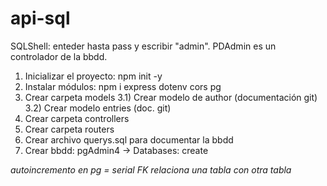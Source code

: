 # api-sql

SQLShell: enteder hasta pass y escribir "admin".
PDAdmin es un controlador de la bbdd.

1) Inicializar el proyecto: npm init -y
2) Instalar módulos: npm i express dotenv cors pg
3) Crear carpeta models
    3.1) Crear modelo de author (documentación git)
    3.2) Crear modelo entries (doc. git)
4) Crear carpeta controllers
5) Crear carpeta routers
6) Crear archivo querys.sql para documentar la bbdd
7) Crear bbdd:
    pgAdmin4 -> Databases: create

*autoincremento en pg = serial*
*FK relaciona una tabla con otra tabla*